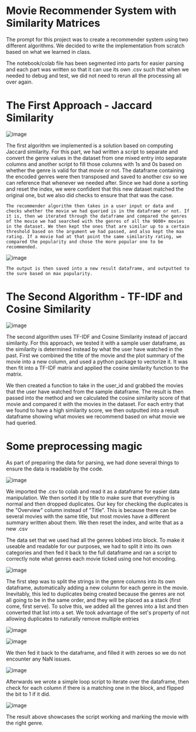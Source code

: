 # Movie Recommender System with Similarity Matrices

The prompt for this project was to create a recommender system using two different algorithms. We decided to write the implementation from scratch based on what we learned in class.

The notebook/colab file has been segmented into parts for easier parsing and each part was written so that it can use its own .csv such that when we needed to debug and test, we did not need to rerun all the processing all over again.

# The First Approach - Jaccard Similarity

![image](https://user-images.githubusercontent.com/48269287/212354179-80ebd0fe-210c-484d-aadc-90dbc34d4def.png)


The first algorithm we implemented is a solution based on computing Jaccard similarity. For this part, we had written a script to separate and convert the genre values in the dataset from one mixed entry into separate columns and another script to fill those columns with 1s and 0s based on whether the genre is valid for that movie or not. The dataframe containing the encoded genres were then transposed and saved to another csv so we can reference that whenever we needed after. Since we had done a sorting and reset the index, we were confident that this new dataset matched the original one, but we also did checks to ensure that that was the case.

	The recommender algorithm then takes in a user input or data and checks whether the movie we had queried is in the dataframe or not. If it is, then we iterated through the dataframe and compared the genres of the movie we had searched with the genres of all the 9000+ movies in the dataset. We then kept the ones that are similar up to a certain threshold based on the argument we had passed, and also kept the max rating. If a movie had at that point the same similarity rating, we compared the popularity and chose the more popular one to be recommended.
  
![image](https://user-images.githubusercontent.com/48269287/212354226-9896fb72-62e6-493e-9e4f-4279bdd8fa60.png)


  
	The output is then saved into a new result dataframe, and outputted to the sure based on max popularity.
  
  # The Second Algorithm - TF-IDF and Cosine Similarity
  
  ![image](https://user-images.githubusercontent.com/48269287/212354337-1fb0b20f-3f7d-45a2-8945-06bb71366a10.png)

  
  The second algorithm uses TF-IDF and Cosine Similarity instead of jaccard similarity. For this approach, we tested it with a sample user dataframe, as the similarity is determined instead by what the user have watched in the past. First we combined the title of the movie and the plot summary of the movie into a new column, and used a python package to vectorize it. It was then fit into a TF-IDF matrix and applied the cosine similarity function to the matrix.
  
We then created a function to take in the user_id and grabbed the movies that the user 
have watched from the sample dataframe. The result is then passed into the method and we calculated the cosine similarity score of that movie and compared it with the movies in the dataset. For each entry that we found to have a high similarity score, we then outputted into a result dataframe showing what movies we recommend based on what movie we had queried.


# Some preprocessing magic

As part of preparing the data for parsing, we had done several things to ensure the data is readable by the code.

![image](https://user-images.githubusercontent.com/48269287/212355251-eff2e517-b7ea-470a-9053-4099bed37487.png)

We imported the .csv to colab and read it as a dataframe for easier data manipulation. We then sorted it by title to make sure that everything is normal and then dropped duplicates. Our key for checking the duplicates is the "Overview" column instead of "Title". This is because there can be several movies with the same title, but most movies have a different summary written about them. We then reset the index, and write that as a new .csv

The data set that we used had all the genres lobbed into block. To make it useable and readable for our purposes, we had to split it into its own categories and then fed it back to the full dataframe and ran a script to correctly note what genres each movie ticked using one hot encoding.

![image](https://user-images.githubusercontent.com/48269287/212355716-32452227-9d57-4da9-b172-a1215263ee08.png)

The first step was to split the strings in the genre columns into its own dataframe, automatically adding a new column for each genre in the movie. Inevitably, this led to duplicates being created because the genres are not all going to be in the same order, and they will be placed as a stack (first come, first serve). To solve this, we added all the genres into a list and then converted that list into a set. We took advantage of the set's property of not allowing duplicates to naturally remove multiple entries

![image](https://user-images.githubusercontent.com/48269287/212357138-8bc01756-2a27-4ef4-b3b7-07b485eab0a3.png)

![image](https://user-images.githubusercontent.com/48269287/212357398-0a54d007-f0ba-41db-8ccd-3a0e72524800.png)

We then fed it back to the dataframe, and filled it with zeroes so we do not encounter any NaN issues.

![image](https://user-images.githubusercontent.com/48269287/212357460-ee4b0a17-8a70-4e19-8561-77780077ee6f.png)


Afterwards we wrote a simple loop script to iterate over the dataframe, then check for each column if there is a matching one in the block, and flipped the bit to 1 if it did.

![image](https://user-images.githubusercontent.com/48269287/212357653-fafc186d-3115-40d4-81b7-25d27c426fa0.png)


The result above showcases the script working and marking the movie with the right genre.

